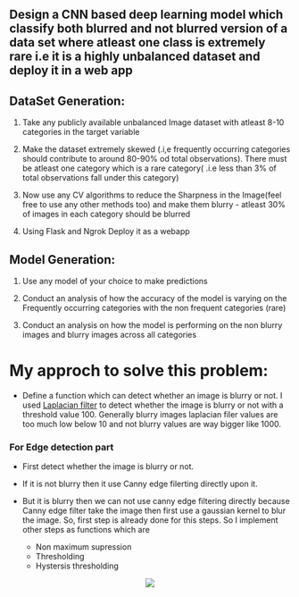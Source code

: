 ## Design a CNN based deep learning model which classify both blurred and not blurred version of a data set where atleast one class is extremely rare i.e it is a highly           unbalanced   dataset and deploy it in a web app

## DataSet Generation: 

1) Take any publicly available unbalanced Image dataset with atleast 8-10 categories in the 
   target variable  

2)  Make the dataset extremely skewed (.i,e frequently occurring categories should contribute to around 80-90% od total observations). There must be atleast one category which is     a rare category( .i.e less than 3% of total observations fall under this category) 

3)  Now use any CV algorithms to reduce the Sharpness in the Image(feel free to use any other methods too) and make them blurry - atleast 30% of images in each category should be     blurred 

4) Using Flask and Ngrok Deploy it as a webapp

## Model Generation: 

1)  Use any model of your choice to make predictions 

2)  Conduct an analysis of how the accuracy of the model is varying on the Frequently occurring categories with the non frequent categories (rare) 

3)  Conduct an analysis on how the model is performing on the non blurry images and blurry images across all categories 

# My approch to solve this problem: 

* Define a function which can detect whether an image is blurry or not. I used [Laplacian filter] to detect whether the image is blurry or not with a threshold value 100. Generally blurry images laplacian filer values are too much low below 10 and not blurry values are way bigger like 1000.

### For Edge detection part 
- First detect whether the image is blurry or not.
- If it is not blurry then it use Canny edge filerting directly upon it. 
- But it is blurry then we can not use canny edge filtering directly because Canny edge filter take the image then first use a gaussian kernel to blur the image. So, first step   is already done for this steps. So I implement other steps as functions which are

   * Non maximum supression
   * Thresholding
   * Hystersis thresholding


[Laplacian filter]: https://www.pyimagesearch.com/2015/09/07/blur-detection-with-opencv/


<p align="center">
  <img src="https://user-images.githubusercontent.com/33135767/93631709-b06ffb80-fa09-11ea-8b3c-db101cf51a33.gif"/>
</p>

